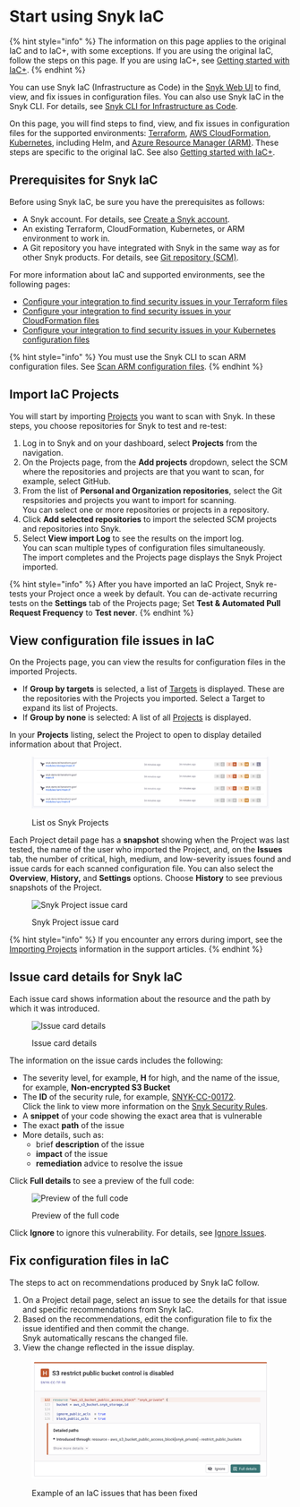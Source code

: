 # Start using Snyk IaC

{% hint style="info" %}
The information on this page applies to the original IaC and to IaC+, with some exceptions. If you are using the original IaC, follow the steps on this page. If you are using IaC+, see [Getting started with IaC+](../start-using-snyk-iac/introduction-to-iac+.md).
{% endhint %}

You can use Snyk IaC (Infrastructure as Code) in the [Snyk Web UI](../../getting-started/quickstart/create-a-snyk-account/logging-in-to-an-existing-account.md) to find, view, and fix issues in configuration files. You can also use Snyk IaC in the Snyk CLI. For details, see [Snyk CLI for Infrastructure as Code](../snyk-infrastructure-as-code/snyk-cli-for-infrastructure-as-code/).

On this page, you will find steps to find, view, and fix issues in configuration files for the supported environments: [Terraform](../snyk-infrastructure-as-code/scan-terraform-files/), [AWS CloudFormation](../snyk-infrastructure-as-code/scan-cloudformation-files/), [Kubernetes](../snyk-infrastructure-as-code/scan-kubernetes-configuration-files/), including Helm, and [Azure Resource Manager (ARM)](../snyk-infrastructure-as-code/scan-arm-configuration-files.md). These steps are specific to the original IaC. See also [Getting started with IaC+](../start-using-snyk-iac/introduction-to-iac+.md).

## **Prerequisites for Snyk IaC**

Before using Snyk IaC, be sure you have the prerequisites as follows:

* A Snyk account. For details, see [Create a Snyk account](../../getting-started/quickstart/create-a-snyk-account/).
* An existing Terraform, CloudFormation, Kubernetes, or ARM environment to work in.
* A Git repository you have integrated with Snyk in the same way as for other Snyk products. For details, see [Git repository (SCM)](../../integrations/git-repository-scm-integrations/).

For more information about IaC and supported environments, see the following pages:

* [Configure your integration to find security issues in your Terraform files](../snyk-infrastructure-as-code/scan-terraform-files/configure-your-integration-to-find-security-issues-in-your-terraform-filess.md)
* [Configure your integration to find security issues in your CloudFormation files](../snyk-infrastructure-as-code/scan-cloudformation-files/configure-your-integration-to-find-security-issues-in-your-cloudformation-files.md)
* [Configure your integration to find security issues in your Kubernetes configuration files](../snyk-infrastructure-as-code/scan-kubernetes-configuration-files/configure-integration-for-security-issues-in-kubernetes-configuration-files.md)

{% hint style="info" %}
You must use the Snyk CLI to scan ARM configuration files. See [Scan ARM configuration files](../snyk-infrastructure-as-code/scan-arm-configuration-files.md).
{% endhint %}

## Import IaC Projects

You will start by importing [Projects](../../snyk-admin/snyk-projects/) you want to scan with Snyk. In these steps, you choose repositories for Snyk to test and re-test:

1. Log in to Snyk and on your dashboard, select **Projects** from the navigation.
2. On the Projects page, from the **Add projects** dropdown, select the SCM where the  repositories and projects are that you want to scan, for example, select GitHub.
3. From the list of **Personal and Organization repositories**, select the Git respsitories and projects you want to import for scanning.\
   You can select one or more repositories or projects in a repository.
4. Click **Add selected repositories** to import the selected SCM projects and repositories into Snyk.
5. Select **View import Log** to see the results on the import log.\
   You can scan multiple types of configuration files simultaneously.\
   The import completes and the Projects page displays the Snyk Project imported.

{% hint style="info" %}
After you have imported an IaC Project, Snyk re-tests your Project once a week by default. You can de-activate recurring tests on the **Settings** tab of the Projects page; Set **Test & Automated Pull Request Frequency** to **Test never**.
{% endhint %}

## View configuration file issues in IaC

On the Projects page, you can view the results for configuration files in the imported Projects.

* If **Group by targets** is selected, a list of [Targets](../../snyk-admin/snyk-projects/#target) is displayed. These are the repositories with the Projects you imported. Select a Target to expand its list of Projects.
* If **Group by none** is selected: A list of all [Projects](../../snyk-admin/snyk-projects/#project) is displayed.

In your **Projects** listing, select the Project to open to display detailed information about that Project.

<figure><img src="../../.gitbook/assets/snyk-iac-getting-started-list-of-projects.png" alt="A list of Snyk IaC Projects"><figcaption><p>List os Snyk Projects</p></figcaption></figure>

Each Project detail page has a **snapshot** showing when the Project was last tested, the name of the user who imported the Project, and, on the **Issues** tab, the number of critical, high, medium, and low-severity issues found and issue cards for each scanned configuration file. You can also select the **Overview**, **History,** and **Settings** options. Choose **History** to see previous snapshots of the Project.

<figure><img src="../../.gitbook/assets/image (2) (3) (1) (1) (1) (1) (1) (1) (1) (1).png" alt="Snyk Project issue card"><figcaption><p>Snyk Project issue card</p></figcaption></figure>

{% hint style="info" %}
If you encounter any errors during import, see the [Importing Projects](https://support.snyk.io/hc/en-us/sections/360000923478-Importing-projects) information in the support articles.
{% endhint %}

## Issue card details for Snyk IaC

&#x20;Each issue card shows information about the resource and the path by which it was introduced.&#x20;

<figure><img src="../../.gitbook/assets/Screenshot 2022-05-23 at 14.24.14.png" alt="Issue card details"><figcaption><p>Issue card details</p></figcaption></figure>

The information on the issue cards includes the following:

* The severity level, for example, **H** for high, and the name of the issue, for example, **Non-encrypted S3 Bucket**
* The **ID** of the security rule, for example, [SNYK-CC-00172](https://security.snyk.io/rules/cloud/SNYK-CC-00172).\
  Click the link to view more information on the [Snyk Security Rules](https://security.snyk.io/rules/cloud/).
* A **snippet** of your code showing the exact area that is vulnerable
* The exact **path** of the issue
* More details, such as:
  * brief **description** of the issue
  * **impact** of the issue
  * **remediation** advice to resolve the issue

Click **Full details** to see a preview of the full code:

<figure><img src="../../.gitbook/assets/Screenshot 2022-05-23 at 14.24.20.png" alt="Preview of the full code"><figcaption><p>Preview of the full code</p></figcaption></figure>

Click **Ignore** to ignore this vulnerability. For details, see [Ignore Issues](../../manage-risk/priorities-for-fixing-issues/ignore-issues.md).

## Fix configuration files in IaC

The steps to act on recommendations produced by Snyk IaC follow.

1. On a Project detail page, select an issue to see the details for that issue and specific recommendations from Snyk IaC.
2. Based on the recommendations, edit the configuration file to fix the issue identified and then commit the change.\
   Snyk automatically rescans the changed file.&#x20;
3. View the change reflected in the issue display.

<figure><img src="../../.gitbook/assets/snyk-iac-getting-started-issue-card.png" alt="Example of an IaC issues that has been fixed"><figcaption><p>Example of an IaC issues that has been fixed</p></figcaption></figure>
